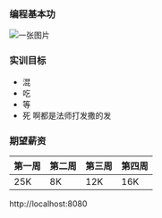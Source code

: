### 编程基本功
![一张图片](https://timgsa.baidu.com/timg?image&quality=80&size=b10000_10000&sec=1561098961&di=bb1a35246b7d4dccb0be02b295c26c55&imgtype=jpg&src=http%3A%2F%2Femoji.cdn.bcebos.com%2Fyunying%2F20190521.jpg)



### 实训目标
- 混
- 吃
- 等
- 死
啊都是法师打发撒的发

### 期望薪资
|第一周|第二周|第三周|第四周|
|----|----|---|---|
|25K|8K|12K|16K|

http://localhost:8080